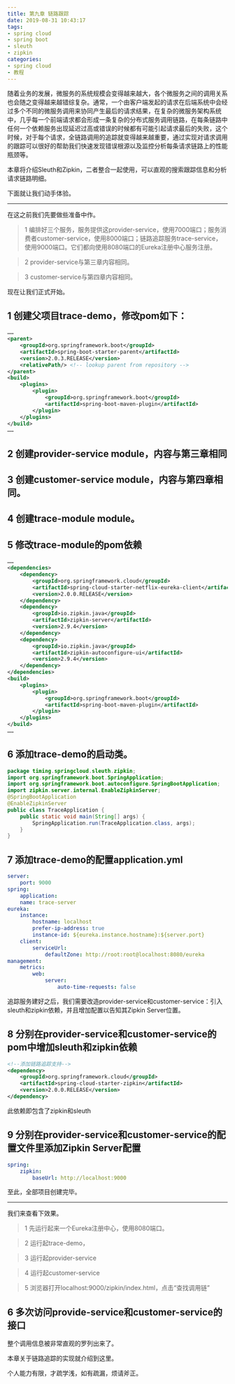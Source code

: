 ```yaml
---
title: 第九章 链路跟踪
date: 2019-08-31 10:43:17
tags:
- spring cloud
- spring boot
- sleuth
- zipkin
categories:
- spring cloud
- 教程
---
```


随着业务的发展，微服务的系统规模会变得越来越大，各个微服务之间的调用关系也会随之变得越来越错综复杂。通常，一个由客户端发起的请求在后端系统中会经过多个不同的微服务调用来协同产生最后的请求结果，在复杂的微服务架构系统中，几乎每一个前端请求都会形成一条复杂的分布式服务调用链路，在每条链路中任何一个依赖服务出现延迟过高或错误的时候都有可能引起请求最后的失败，这个时候，对于每个请求，全链路调用的追踪就变得越来越重要，通过实现对请求调用的跟踪可以很好的帮助我们快速发现错误根源以及监控分析每条请求链路上的性能瓶颈等。

本章将介绍Sleuth和Zipkin，二者整合一起使用，可以直观的搜索跟踪信息和分析请求链路明细。

下面就让我们动手体验。

---

在这之前我们先要做些准备中作。

> 1 编排好三个服务，服务提供这provider-service，使用7000端口；服务消费者customer-service，使用8000端口；链路追踪服务trace-service，使用9000端口。它们都向使用8080端口的Eureka注册中心服务注册。

> 2 provider-service与第三章内容相同。

> 3 customer-service与第四章内容相同。

现在让我们正式开始。

## 1 创建父项目trace-demo，修改pom如下：
``` xml
……
<parent>
    <groupId>org.springframework.boot</groupId>
    <artifactId>spring-boot-starter-parent</artifactId>
    <version>2.0.3.RELEASE</version>
    <relativePath/> <!-- lookup parent from repository -->
</parent>
<build>
    <plugins>
        <plugin>
            <groupId>org.springframework.boot</groupId>
            <artifactId>spring-boot-maven-plugin</artifactId>
        </plugin>
    </plugins>
</build>
……
```
## 2 创建provider-service module，内容与第三章相同

## 3 创建customer-service module，内容与第四章相同。

## 4 创建trace-module module。

## 5 修改trace-module的pom依赖
``` xml
……
<dependencies>
    <dependency>
        <groupId>org.springframework.cloud</groupId>
        <artifactId>spring-cloud-starter-netflix-eureka-client</artifactId>
        <version>2.0.0.RELEASE</version>
    </dependency>
    <dependency>
        <groupId>io.zipkin.java</groupId>
        <artifactId>zipkin-server</artifactId>
        <version>2.9.4</version>
    </dependency>
    <dependency>
        <groupId>io.zipkin.java</groupId>
        <artifactId>zipkin-autoconfigure-ui</artifactId>
        <version>2.9.4</version>
    </dependency>
</dependencies>
<build>
    <plugins>
        <plugin>
            <groupId>org.springframework.boot</groupId>
            <artifactId>spring-boot-maven-plugin</artifactId>
        </plugin>
    </plugins>
</build>
……
```
## 6 添加trace-demo的启动类。
``` java
package timing.springcloud.sleuth.zipkin;
import org.springframework.boot.SpringApplication;
import org.springframework.boot.autoconfigure.SpringBootApplication;
import zipkin.server.internal.EnableZipkinServer;
@SpringBootApplication
@EnableZipkinServer
public class TraceApplication {
    public static void main(String[] args) {
        SpringApplication.run(TraceApplication.class, args);
    }
}
```
## 7 添加trace-demo的配置application.yml
``` yml
server:
    port: 9000
spring:
    application:
    name: trace-server
eureka:
    instance:
        hostname: localhost
        prefer-ip-address: true
        instance-id: ${eureka.instance.hostname}:${server.port}
    client:
        serviceUrl:
            defaultZone: http://root:root@localhost:8080/eureka
management:
    metrics:
        web:
            server:
                auto-time-requests: false
```
追踪服务建好之后，我们需要改造provider-service和customer-service：引入sleuth和zipkin依赖，并且增加配置以告知其Zipkin Server位置。

## 8 分别在provider-service和customer-service的pom中增加sleuth和zipkin依赖
``` xml
<!--添加链路追踪支持-->
<dependency>
    <groupId>org.springframework.cloud</groupId>
    <artifactId>spring-cloud-starter-zipkin</artifactId>
    <version>2.0.0.RELEASE</version>
</dependency>
```
此依赖即包含了zipkin和sleuth

## 9 分别在provider-service和customer-service的配置文件里添加Zipkin Server配置 
``` yml
spring:
    zipkin:
        baseUrl: http://localhost:9000
```

至此，全部项目创建完毕。

---

我们来查看下效果。

> 1 先运行起来一个Eureka注册中心，使用8080端口。

> 2 运行起trace-demo，

> 3 运行起provider-service

> 4 运行起customer-service

> 5 浏览器打开localhost:9000/zipkin/index.html，点击“查找调用链”

## 6 多次访问provide-service和customer-service的接口

整个调用信息被非常直观的罗列出来了。

本章关于链路追踪的实现就介绍到这里。

个人能力有限，才疏学浅，如有疏漏，烦请斧正。